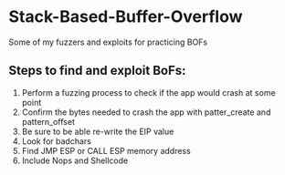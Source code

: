 # Stack-Based-Buffer-Overflow
Some of my fuzzers and exploits for practicing BOFs

## Steps to find and exploit BoFs:
1. Perform a fuzzing process to check if the app would crash at some point
2. Confirm the bytes needed to crash the app with patter_create and pattern_offset
3. Be sure to be able re-write the EIP value
4. Look for badchars
5. Find JMP ESP or CALL ESP memory address
6. Include Nops and Shellcode
